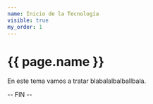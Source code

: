 ```yaml
---
name: Inicio de la Tecnología
visible: true
my_order: 1
---
```


# {{ page.name }}

En este tema vamos a tratar blabalalbalballbala.

-- FIN --